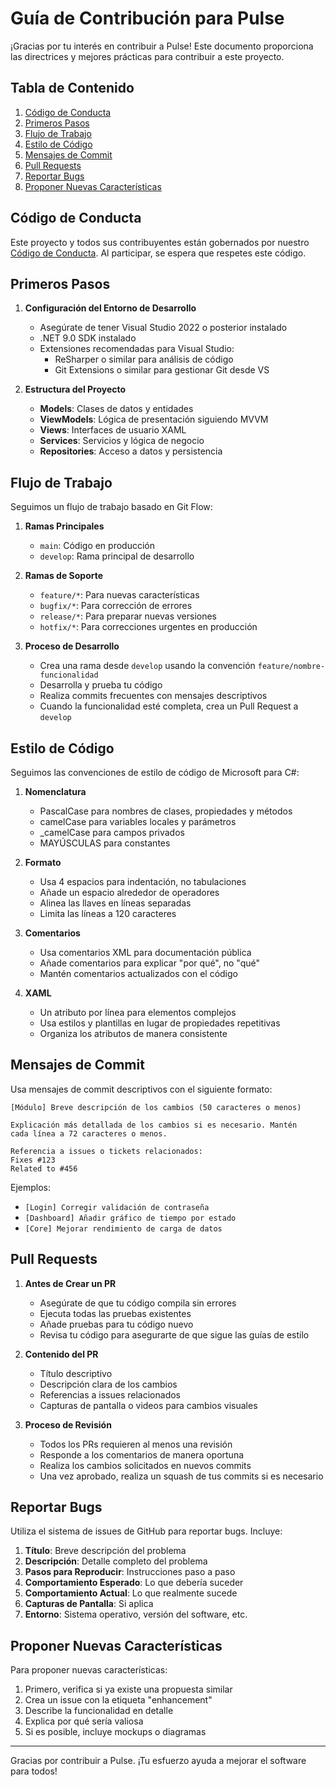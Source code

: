 # Guía de Contribución para Pulse

¡Gracias por tu interés en contribuir a Pulse! Este documento proporciona las directrices y mejores prácticas para contribuir a este proyecto.

## Tabla de Contenido

1. [Código de Conducta](#código-de-conducta)
2. [Primeros Pasos](#primeros-pasos)
3. [Flujo de Trabajo](#flujo-de-trabajo)
4. [Estilo de Código](#estilo-de-código)
5. [Mensajes de Commit](#mensajes-de-commit)
6. [Pull Requests](#pull-requests)
7. [Reportar Bugs](#reportar-bugs)
8. [Proponer Nuevas Características](#proponer-nuevas-características)

## Código de Conducta

Este proyecto y todos sus contribuyentes están gobernados por nuestro [Código de Conducta](CODE_OF_CONDUCT.md). Al participar, se espera que respetes este código.

## Primeros Pasos

1. **Configuración del Entorno de Desarrollo**
   - Asegúrate de tener Visual Studio 2022 o posterior instalado
   - .NET 9.0 SDK instalado
   - Extensiones recomendadas para Visual Studio:
     - ReSharper o similar para análisis de código
     - Git Extensions o similar para gestionar Git desde VS

2. **Estructura del Proyecto**
   - **Models**: Clases de datos y entidades
   - **ViewModels**: Lógica de presentación siguiendo MVVM
   - **Views**: Interfaces de usuario XAML
   - **Services**: Servicios y lógica de negocio
   - **Repositories**: Acceso a datos y persistencia

## Flujo de Trabajo

Seguimos un flujo de trabajo basado en Git Flow:

1. **Ramas Principales**
   - `main`: Código en producción
   - `develop`: Rama principal de desarrollo

2. **Ramas de Soporte**
   - `feature/*`: Para nuevas características
   - `bugfix/*`: Para corrección de errores
   - `release/*`: Para preparar nuevas versiones
   - `hotfix/*`: Para correcciones urgentes en producción

3. **Proceso de Desarrollo**
   - Crea una rama desde `develop` usando la convención `feature/nombre-funcionalidad`
   - Desarrolla y prueba tu código
   - Realiza commits frecuentes con mensajes descriptivos
   - Cuando la funcionalidad esté completa, crea un Pull Request a `develop`

## Estilo de Código

Seguimos las convenciones de estilo de código de Microsoft para C#:

1. **Nomenclatura**
   - PascalCase para nombres de clases, propiedades y métodos
   - camelCase para variables locales y parámetros
   - _camelCase para campos privados
   - MAYÚSCULAS para constantes

2. **Formato**
   - Usa 4 espacios para indentación, no tabulaciones
   - Añade un espacio alrededor de operadores
   - Alinea las llaves en líneas separadas
   - Limita las líneas a 120 caracteres

3. **Comentarios**
   - Usa comentarios XML para documentación pública
   - Añade comentarios para explicar "por qué", no "qué"
   - Mantén comentarios actualizados con el código

4. **XAML**
   - Un atributo por línea para elementos complejos
   - Usa estilos y plantillas en lugar de propiedades repetitivas
   - Organiza los atributos de manera consistente

## Mensajes de Commit

Usa mensajes de commit descriptivos con el siguiente formato:

```
[Módulo] Breve descripción de los cambios (50 caracteres o menos)

Explicación más detallada de los cambios si es necesario. Mantén
cada línea a 72 caracteres o menos.

Referencia a issues o tickets relacionados:
Fixes #123
Related to #456
```

Ejemplos:
- `[Login] Corregir validación de contraseña`
- `[Dashboard] Añadir gráfico de tiempo por estado`
- `[Core] Mejorar rendimiento de carga de datos`

## Pull Requests

1. **Antes de Crear un PR**
   - Asegúrate de que tu código compila sin errores
   - Ejecuta todas las pruebas existentes
   - Añade pruebas para tu código nuevo
   - Revisa tu código para asegurarte de que sigue las guías de estilo

2. **Contenido del PR**
   - Título descriptivo
   - Descripción clara de los cambios
   - Referencias a issues relacionados
   - Capturas de pantalla o videos para cambios visuales

3. **Proceso de Revisión**
   - Todos los PRs requieren al menos una revisión
   - Responde a los comentarios de manera oportuna
   - Realiza los cambios solicitados en nuevos commits
   - Una vez aprobado, realiza un squash de tus commits si es necesario

## Reportar Bugs

Utiliza el sistema de issues de GitHub para reportar bugs. Incluye:

1. **Título**: Breve descripción del problema
2. **Descripción**: Detalle completo del problema
3. **Pasos para Reproducir**: Instrucciones paso a paso
4. **Comportamiento Esperado**: Lo que debería suceder
5. **Comportamiento Actual**: Lo que realmente sucede
6. **Capturas de Pantalla**: Si aplica
7. **Entorno**: Sistema operativo, versión del software, etc.

## Proponer Nuevas Características

Para proponer nuevas características:

1. Primero, verifica si ya existe una propuesta similar
2. Crea un issue con la etiqueta "enhancement"
3. Describe la funcionalidad en detalle
4. Explica por qué sería valiosa
5. Si es posible, incluye mockups o diagramas

---

Gracias por contribuir a Pulse. ¡Tu esfuerzo ayuda a mejorar el software para todos!
